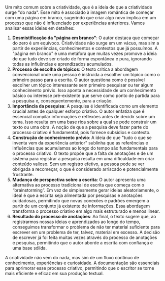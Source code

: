 

Um mito comum sobre a criatividade, que é a ideia de que a criatividade surge "do nada". Esse mito é associado à imagem romântica de começar com uma página em branco, sugerindo que criar algo novo implica em um processo que não é influenciado por experiências anteriores. Vamos analisar essas ideias em detalhes:

1. **Desmistificação da "página em branco"**: O autor destaca que começar do zero é um equívoco. Criatividade não surge em um vácuo, mas sim a partir de experiências, conhecimentos e contextos que já possuímos. A "página em branco" é uma metáfora que muitas vezes promove a ideia de que tudo deve ser criado de forma espontânea e pura, ignorando todas as influências e aprendizados acumulados.
2. **Processo de escolha de tópicos**: O texto critica a abordagem convencional onde uma pessoa é instruída a escolher um tópico como o primeiro passo para a escrita. O autor questiona como é possível escolher um tópico interessante sem primeiro pesquisar ou ter algum conhecimento prévio. Isso aponta a necessidade de um conhecimento básico ou interesse pré-existente que serve como ponto de partida para a pesquisa e, consequentemente, para a criação.
3. **Importância da pesquisa**: A pesquisa é identificada como um elemento crucial antes de qualquer esforço criativo. O autor enfatiza que é essencial compilar informações e reflexões antes de decidir sobre um tema. Isso resulta em uma base rica sobre a qual se pode construir um texto ou uma obra. A noção de que a pesquisa deve fazer parte do processo criativo é fundamental, pois fornece subsídios e contexto.
4. **Construção de conhecimento prévio**: A ideia de que "tudo o que se inventa vem da experiência anterior" sublinha que as referências e influências que acumulamos ao longo do tempo são fundamentais para o processo criativo. O texto propõe que a falta de anotações e de um sistema para registrar a pesquisa resulta em uma dificuldade em criar conteúdo valioso. Sem um registro efetivo, a pessoa pode se ver obrigada a recomeçar, o que é considerado arriscado e potencialmente frustrante.
5. **Mudança de perspectiva sobre a escrita**: O autor apresenta uma alternativa ao processo tradicional de escrita que começa com o “brainstorming”. Em vez de simplesmente gerar ideias aleatoriamente, o ideal é que a escrita seja alimentada por pesquisas e anotações cuidadosas, permitindo que novas conexões e padrões emergem a partir de um conjunto já existente de informações. Essa abordagem transforma o processo criativo em algo mais estruturado e menos linear.
6. **Resultado do processo de anotações**: Ao final, o texto sugere que, ao registrarmos nossas ideias e aprendizados ao longo do tempo, conseguimos transformar o problema de não ter material suficiente para escrever em um problema de ter, talvez, material em excesso. A decisão de escrever já foi feita muitas vezes através do processo de anotações e pesquisa, permitindo que o autor aborde a escrita com confiança e uma base sólida.

A criatividade não vem do nada, mas sim de um fluxo contínuo de conhecimento, experiências e curiosidade. A documentação são essenciais para aprimorar esse processo criativo, permitindo que o escritor se torne mais eficiente e eficaz em sua produção textual.